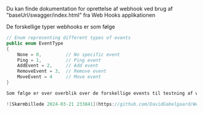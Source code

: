 Du kan finde dokumentation for oprettelse af webhook ved brug af
"baseUrl/swagger/index.html" fra Web Hooks applikationen

De forskellige typer webhooks er som følge

```csharp
// Enum representing different types of events
public enum EventType
{
    None = 0,         // No specific event
    Ping = 1,         // Ping event
    AddEvent = 2,     // Add event
    RemoveEvent = 3,  // Remove event
    MoveEvent = 4     // Move event
}

Som følge er over overblik over de forskellige events til testning af webhooks

![Skærmbillede 2024-03-21 233841](https://github.com/DavidGabelgaard/Web_Hooks/assets/89967408/f1989334-596f-4d89-bf2a-66a649542865)
